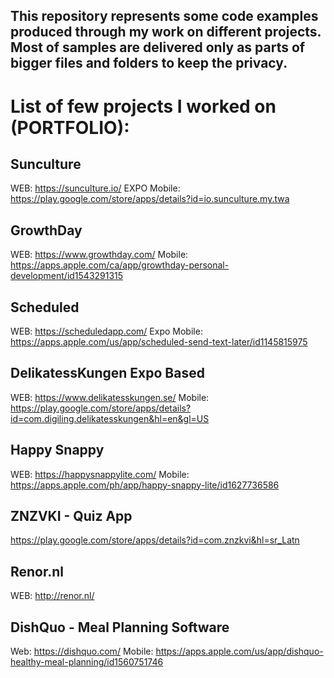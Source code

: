 ## This repository represents some code examples produced through my work on different projects. Most of samples are delivered only as parts of bigger files and folders to keep the privacy.

# List of few projects I worked on (PORTFOLIO):

## Sunculture

WEB: https://sunculture.io/
EXPO Mobile: https://play.google.com/store/apps/details?id=io.sunculture.my.twa

## GrowthDay

WEB: https://www.growthday.com/
Mobile: https://apps.apple.com/ca/app/growthday-personal-development/id1543291315

## Scheduled

WEB: https://scheduledapp.com/
Expo Mobile: https://apps.apple.com/us/app/scheduled-send-text-later/id1145815975

## DelikatessKungen Expo Based

WEB: https://www.delikatesskungen.se/
Mobile: https://play.google.com/store/apps/details?id=com.digiling.delikatesskungen&hl=en&gl=US

## Happy Snappy

WEB: https://happysnappylite.com/
Mobile: https://apps.apple.com/ph/app/happy-snappy-lite/id1627736586

## ZNZVKI - Quiz App

https://play.google.com/store/apps/details?id=com.znzkvi&hl=sr_Latn

## Renor.nl

WEB: http://renor.nl/

## DishQuo - Meal Planning Software

Web: https://dishquo.com/
Mobile: https://apps.apple.com/us/app/dishquo-healthy-meal-planning/id1560751746
